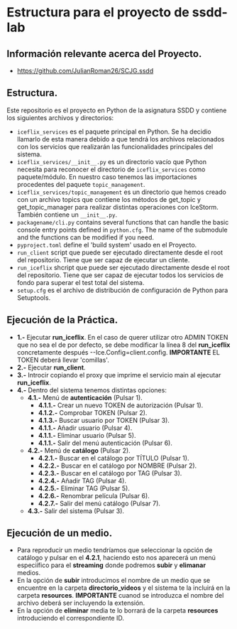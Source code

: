 # Estructura para el proyecto de ssdd-lab
## Información relevante acerca del Proyecto.
- https://github.com/JulianRoman26/SCJG.ssdd
## Estructura.
Este repositorio es el proyecto en Python de la asignatura SSDD y contiene los siguientes
archivos y directorios:

- `iceflix_services` es el paquete principal en Python. Se ha decidio llamarlo
  de esta manera debido a que tendrá los archivos relacionados con los servicios
  que realizarán las funcionalidades principales del sistema.
- `iceflix_services/__init__.py` es un directorio vacío que Python necesita
  para reconocer el directorio de `iceflix_services` como paquete/módulo. En
  nuestro caso tenemos las importaciones procedentes del paquete `topic_management`.
- `iceflix_services/topic_management` es un directorio que hemos creado con un archivo
  topics que contiene los métodos de get_topic y get_topic_manager para realizar
  distintas operaciones con IceStorm. También contiene un `__init__.py`.
- `packagename/cli.py` contains several functions that can handle the
  basic console entry points defined in `python.cfg`. The name of the
  submodule and the functions can be modified if you need.
- `pyproject.toml` define el 'build system' usado en el Proyecto.
- `run_client` script que puede ser ejecutado directamente desde el root del repositorio. 
  Tiene que ser capaz de ejecutar un cliente.
- `run_iceflix` shcript que puede ser ejecutado directamente desde el root del repositorio. 
  Tiene que ser capaz de ejecutar todos los servicios de fondo para superar el test total del sistema.
- `setup.cfg` es el archivo de distribución de configuración de Python para
  Setuptools.

## Ejecución de la Práctica.
  - **1.-** Ejecutar __run_iceflix__. En el caso de querer utilizar otro ADMIN TOKEN que no sea el de por defecto, se debe modificar la línea 8 del __run_iceflix__ concretamente después --Ice.Config=client.config. **IMPORTANTE** EL TOKEN deberá llevar 'comillas'. 
  - **2.-** Ejecutar __run_client__. 
  - **3.-** Introcir copiando el proxy que imprime el servicio main al ejecutar **__run_iceflix__**.
  - **4.-** Dentro del sistema tenemos distintas opciones:
    - **4.1.-** Menú de **autenticación** (Pulsar 1).
      - **4.1.1.-** Crear un nuevo TOKEN de autorización (Pulsar 1).
      - **4.1.2.-** Comprobar TOKEN (Pulsar 2).
      - **4.1.3.-** Buscar usuario por TOKEN (Pulsar 3).
      - **4.1.1.-** Añadir usuario (Pulsar 4).
      - **4.1.1.-** Eliminar usuario (Pulsar 5).
      - **4.1.1.-** Salir del menú autenticación (Pulsar 6).
    - **4.2.-** Menú de **catálogo** (Pulsar 2).
      - **4.2.1.-** Buscar en el catálogo por TÍTULO (Pulsar 1).
      - **4.2.2.-** Buscar en el catálogo por NOMBRE (Pulsar 2).
      - **4.2.3.-** Buscar en el catálogo por TAG (Pulsar 3).
      - **4.2.4.-** Añadir TAG (Pulsar 4).
      - **4.2.5.-** Eliminar TAG (Pulsar 5).
      - **4.2.6.-** Renombrar película (Pulsar 6).
      - **4.2.7.-** Salir del menú catálogo (Pulsar 7).
    - **4.3.-** Salir del sistema (Pulsar 3).
    
 ## Ejecución de un medio.
  - Para reproducir un medio tendríamos que seleccionar la opción de catálogo y pulsar en el **4.2.1**, haciendo esto nos aparecerá un menú especiífico para
  el **streaming** donde podremos **subir** y **elimanar** medios. 
  - En la opción de **subir** introducimos el nombre de un medio que se encuentre en la carpeta **directorio_videos** y   el sistema te la incluirá en la carpeta **resources**. **IMPORTANTE** cuanod se introduzca el nombre del archivo deberá ser incluyendo la extensión.
  - En la opción de **eliminar** media te lo borrará de la carpeta **resources** introduciendo el correspondiente ID.

